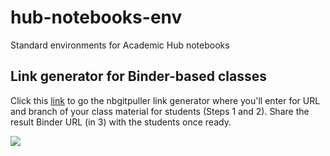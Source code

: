 # hub-notebooks-env
Standard environments for Academic Hub notebooks 

## Link generator for Binder-based classes

Click this [link](https://jupyterhub.github.io/nbgitpuller/link?tab=binder&branch=main&repo=https://github.com/academic-hub/hub-notebooks-env) to go the nbgitpuller link generator where you'll enter for URL and branch of your class material for students (Steps 1 and 2). Share the result Binder URL (in 3) with the students once ready.  

![](https://academichub.blob.core.windows.net/hub/binder/binderhub-nbgitpuller-link-gen.png)
